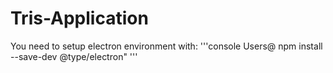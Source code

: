 # Tris-Application


You need to setup electron environment with:
'''console
Users@ npm install --save-dev @type/electron"
'''
